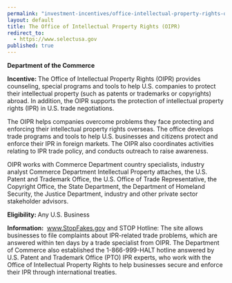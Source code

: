 ```yaml
---
permalink: "investment-incentives/office-intellectual-property-rights-oipr.html"
layout: default
title: The Office of Intellectual Property Rights (OIPR)
redirect_to:
  - https://www.selectusa.gov
published: true
---
```


<P><STRONG>Department of the Commerce</strong></p>
<P><STRONG>Incentive: </strong>The Office of Intellectual Property Rights (OIPR) provides counseling, special programs and tools to help U.S. companies to protect their intellectual property (such as patents or trademarks or copyrights) abroad. In addition, the OIPR supports the protection of intellectual property rights (IPR) in U.S. trade negotiations. </p>
<P>The OIPR helps companies overcome problems they face protecting and enforcing their intellectual property rights overseas. The office develops trade programs and tools to help U.S. businesses and citizens protect and enforce their IPR in foreign markets. The OIPR also coordinates activities relating to IPR trade policy, and conducts outreach to raise awareness. </p>
<P>OIPR works with Commerce Department country specialists, industry analyst Commerce Department Intellectual Property attaches, the U.S. Patent and Trademark Office, the U.S. Office of Trade Representative, the Copyright Office, the State Department, the Department of Homeland Security, the Justice Department, industry and other private sector stakeholder advisors.</p>
<P><STRONG>Eligibility: </strong>Any U.S. Business </p>
<P><STRONG>Information:</strong>&nbsp; <A href="http://www.stopfakes.gov/">www.StopFakes.gov</a> and STOP Hotline: The site allows businesses to file complaints about IPR-related trade problems, which are answered within ten days by a trade specialist from OIPR. The Department of Commerce also established the 1-866-999-HALT hotline answered by U.S. Patent and Trademark Office (PTO) IPR experts, who work with the Office of Intellectual Property Rights to help businesses secure and enforce their IPR through international treaties. </p>